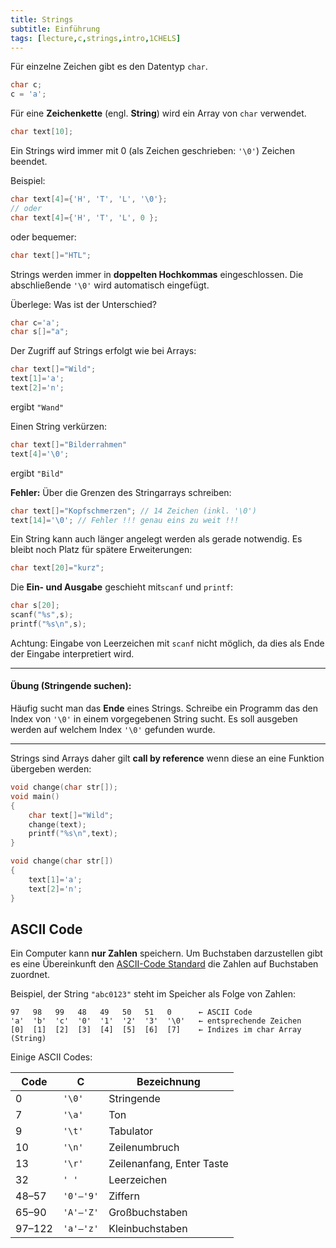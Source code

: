 ```yaml
---
title: Strings
subtitle: Einführung
tags: [lecture,c,strings,intro,1CHELS]
---
```


Für einzelne Zeichen gibt es den Datentyp `char`.

```c
char c;
c = 'a';
```

Für eine **Zeichenkette** (engl. **String**) wird ein Array von `char` verwendet.

```c
char text[10];
```

Ein Strings wird immer mit 0 (als Zeichen geschrieben: `'\0'`) Zeichen beendet.

Beispiel:

```c
char text[4]={'H', 'T', 'L', '\0'};
// oder
char text[4]={'H', 'T', 'L', 0 };
```

oder bequemer:

```c
char text[]="HTL";
```

Strings werden immer in **doppelten Hochkommas** eingeschlossen. Die abschließende `'\0'` wird automatisch eingefügt.

 Überlege: Was ist der Unterschied?

```c
char c='a';
char s[]="a";
```

Der Zugriff auf Strings erfolgt wie bei Arrays:

```c
char text[]="Wild";
text[1]='a';
text[2]='n';
```

ergibt `"Wand"`

Einen String verkürzen:

```c
char text[]="Bilderrahmen"
text[4]='\0';
```

ergibt `"Bild"`


**Fehler:** Über die Grenzen des Stringarrays schreiben:

```c
char text[]="Kopfschmerzen"; // 14 Zeichen (inkl. '\0')
text[14]='\0'; // Fehler !!! genau eins zu weit !!!
```

Ein String kann auch länger angelegt werden als gerade notwendig. Es bleibt noch Platz für spätere Erweiterungen:

```c
char text[20]="kurz";
```

Die **Ein- und Ausgabe** geschieht mit`scanf` und `printf`:

```c
char s[20];
scanf("%s",s);
printf("%s\n",s);
```

Achtung: Eingabe von Leerzeichen mit `scanf` nicht möglich, da dies als Ende der Eingabe interpretiert wird.

---

#### **Übung (Stringende suchen):**

Häufig sucht man das **Ende** eines Strings. Schreibe ein Programm das den Index von `'\0'` in einem vorgegebenen String sucht. Es soll ausgeben werden auf welchem Index `'\0'` gefunden wurde.

---


Strings sind Arrays daher gilt **call by reference** wenn diese an eine Funktion übergeben werden:

```c
void change(char str[]);
void main()
{
    char text[]="Wild";
    change(text);
    printf("%s\n",text);
}

void change(char str[])
{
    text[1]='a';
    text[2]='n';
}
```



## ASCII Code

Ein Computer kann **nur Zahlen** speichern. Um Buchstaben darzustellen gibt es eine Übereinkunft den [ASCII-Code Standard](http://de.wikipedia.org/wiki/American_Standard_Code_for_Information_Interchange) die Zahlen auf Buchstaben zuordnet. 

Beispiel, der String `"abc0123"` steht im Speicher als Folge von Zahlen:

```
97   98   99   48   49   50   51   0      ← ASCII Code
'a'  'b'  'c'  '0'  '1'  '2'  '3'  '\0'   ← entsprechende Zeichen
[0]  [1]  [2]  [3]  [4]  [5]  [6]  [7]    ← Indizes im char Array (String)
```



Einige ASCII Codes:

| Code    | C       | Bezeichnung |
| ---- | ---- | ---- |
| 0       | `'\0'`    | Stringende |
| 7       | `'\a'`    | Ton |
| 9       | `'\t'`    | Tabulator |
| 10      | `'\n'`    | Zeilenumbruch |
| 13      | `'\r'`    | Zeilenanfang, Enter Taste |
| 32      | `' '`     | Leerzeichen |
| 48–57   | `'0'–'9'` | Ziffern |
| 65–90   | `'A'–'Z'` | Großbuchstaben |
| 97–122  | `'a'–'z'` | Kleinbuchstaben |